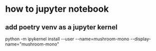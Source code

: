 # how to jupyter notebook

## add poetry venv as a jupyter kernel
python -m ipykernel install --user --name=mushroom-mono --display-name="mushroom-mono"

